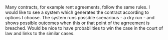 Many contracts, for example rent agreements, follow the same rules. I would like to 
see a system which generates the contract according to options I choose. 
The system runs possible scenarious - a dry run - and shows possible 
outcomes when this or that point of 
the agrreement is breached. Would be nice to have probabilities to win the case 
in the court of law and links to the similar cases.
